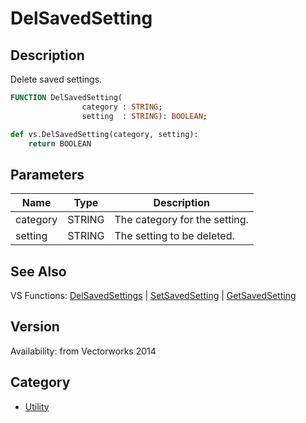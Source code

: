 # DelSavedSetting

## Description
Delete saved settings.

```pascal
FUNCTION DelSavedSetting(
				category : STRING;
				setting  : STRING): BOOLEAN;
```

```python
def vs.DelSavedSetting(category, setting):
    return BOOLEAN
```

## Parameters
|Name|Type|Description|
|---|---|---|
|category|STRING|The category for the setting.|
|setting|STRING|The setting to be deleted.|

## See Also
VS Functions:
[DelSavedSettings](DelSavedSettings.md) 
| [SetSavedSetting](SetSavedSetting.md) 
| [GetSavedSetting](GetSavedSetting.md)

## Version
Availability: from Vectorworks 2014

## Category
* [Utility](../Categories/Utility.md)
